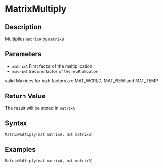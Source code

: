 # MatrixMultiply

## Description
Multiplies `matrixA` by `matrixB`

## Parameters
- `matrixA`
First factor of the multiplication
- `matrixB`
Second factor of the multiplication

valid Matrices for both factors are MAT_WORLD, MAT_VIEW and MAT_TEMP

## Return Value
The result will be stored in `matrixA`

## Syntax
```
MatrixMultiply(mat matrixA, mat matrixB)
```

## Examples
```
MatrixMultiply(mat matrixA, mat matrixB)
```
